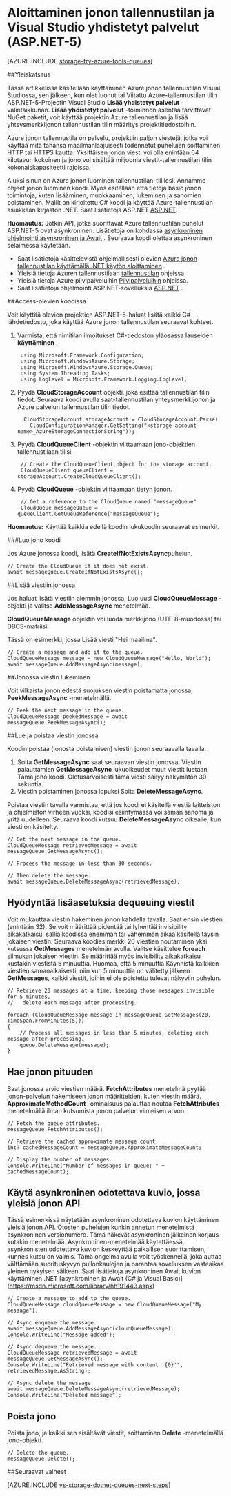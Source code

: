 <properties
    pageTitle="Aloittaminen jonon tallennustilan ja Visual Studio yhdistetyt palvelut (ASP.NET-5) | Microsoft Azure"
    description="Pikaviestien käyttäminen Azure jonon tallennustilan Visual Studio ASP.NET-5-projektiksi"
    services="storage"
    documentationCenter=""
    authors="TomArcher"
    manager="douge"
    editor=""/>

<tags
    ms.service="storage"
    ms.workload="web"
    ms.tgt_pltfrm="vs-getting-started"
    ms.devlang="na"
    ms.topic="article"
    ms.date="07/18/2016"
    ms.author="tarcher"/>

# <a name="get-started-with-queue-storage-and-visual-studio-connected-services-aspnet-5"></a>Aloittaminen jonon tallennustilan ja Visual Studio yhdistetyt palvelut (ASP.NET-5)

[AZURE.INCLUDE [storage-try-azure-tools-queues](../../includes/storage-try-azure-tools-queues.md)]

##<a name="overview"></a>Yleiskatsaus

Tässä artikkelissa käsitellään käyttäminen Azure jonon tallennustilan Visual Studiossa, sen jälkeen, kun olet luonut tai Viitattu Azure-tallennustilan tilin ASP.NET-5-Projectin Visual Studio **Lisää yhdistetyt palvelut** -valintaikkunan. **Lisää yhdistetyt palvelut** -toiminnon asentaa tarvittavat NuGet paketit, voit käyttää projektin Azure tallennustilan ja lisää yhteysmerkkijonon tallennustilan tilin määritys projektitiedostoihin.

Azure jonon tallennustila on palvelu, projektiin paljon viestejä, jotka voi käyttää mitä tahansa maailmanlaajuisesti todennetut puhelujen soittaminen HTTP tai HTTPS kautta. Yksittäisen jonon viesti voi olla enintään 64 kilotavun kokoinen ja jono voi sisältää miljoonia viestit-tallennustilan tilin kokonaiskapasiteetti rajoissa.

Aluksi sinun on Azure jonon luominen tallennustilan-tilillesi. Annamme ohjeet jonon luominen koodi. Myös esitellään että tietoja basic jonon toimintoja, kuten lisääminen, muokkaaminen, lukeminen ja sanomien poistaminen. Mallit on kirjoitettu C\# koodi ja käyttää Azure-tallennustilan asiakkaan kirjaston .NET. Saat lisätietoja ASP.NET [ASP.NET](http://www.asp.net).

**Huomautus:** Jotkin API, jotka suorittavat Azure tallennustilan puhelut ASP.NET-5 ovat asynkroninen. Lisätietoja on kohdassa [asynkroninen ohjelmointi asynkroninen ja Await](http://msdn.microsoft.com/library/hh191443.aspx) . Seuraava koodi olettaa asynkroninen selaimessa käytetään.

- Saat lisätietoja käsittelevistä ohjelmallisesti olevien [Azure jonon tallennustilan käyttämällä .NET käytön aloittaminen](storage-dotnet-how-to-use-queues.md) .
- Yleisiä tietoja Azuren tallennustilaan [tallennustilan](https://azure.microsoft.com/documentation/services/storage/) ohjeissa.
- Yleisiä tietoja Azure pilvipalveluihin [Pilvipalveluihin](https://azure.microsoft.com/documentation/services/cloud-services/) ohjeissa.
- Saat lisätietoja ohjelmointi ASP.NET-sovelluksia [ASP.NET](http://www.asp.net) .





##<a name="access-queues-in-code"></a>Access-olevien koodissa

Voit käyttää olevien projektien ASP.NET-5-haluat lisätä kaikki C# lähdetiedosto, joka käyttää Azure jonon tallennustilan seuraavat kohteet.

1. Varmista, että nimitilan ilmoitukset C#-tiedoston yläosassa lauseiden **käyttäminen** .

        using Microsoft.Framework.Configuration;
        using Microsoft.WindowsAzure.Storage;
        using Microsoft.WindowsAzure.Storage.Queue;
        using System.Threading.Tasks;
        using LogLevel = Microsoft.Framework.Logging.LogLevel;

2. Pyydä **CloudStorageAccount** objekti, joka esittää tallennustilan tilin tiedot. Seuraava koodi avulla saat-tallennustilan yhteysmerkkijonon ja Azure palvelun tallennustilan tilin tiedot.

         CloudStorageAccount storageAccount = CloudStorageAccount.Parse(
           CloudConfigurationManager.GetSetting("<storage-account-name>_AzureStorageConnectionString"));

3. Pyydä **CloudQueueClient** -objektin viittaamaan jono-objektien tallennustilaan tilisi.  

        // Create the CloudQueueClient object for the storage account.
        CloudQueueClient queueClient = storageAccount.CreateCloudQueueClient();

4. Pyydä **CloudQueue** -objektin viittaamaan tietyn jonon.

        // Get a reference to the CloudQueue named "messageQueue"
        CloudQueue messageQueue = queueClient.GetQueueReference("messageQueue");


**Huomautus:** Käyttää kaikkia edellä koodin lukukoodin seuraavat esimerkit.

###<a name="create-a-queue-in-code"></a>Luo jono koodi

Jos Azure jonossa koodi, lisätä **CreateIfNotExistsAsync**puhelun.

    // Create the CloudQueue if it does not exist.
    await messageQueue.CreateIfNotExistsAsync();

##<a name="add-a-message-to-a-queue"></a>Lisää viestiin jonossa

Jos haluat lisätä viestiin aiemmin jonossa, Luo uusi **CloudQueueMessage** -objekti ja valitse **AddMessageAsync** menetelmää.

**CloudQueueMessage** objektin voi luoda merkkijono (UTF-8-muodossa) tai DBCS-matriisi.

Tässä on esimerkki, jossa Lisää viesti "Hei maailma".

    // Create a message and add it to the queue.
    CloudQueueMessage message = new CloudQueueMessage("Hello, World");
    await messageQueue.AddMessageAsync(message);

##<a name="read-a-message-in-a-queue"></a>Jonossa viestin lukeminen

Voit vilkaista jonon edestä suojuksen viestin poistamatta jonossa, **PeekMessageAsync** -menetelmällä.

    // Peek the next message in the queue. 
    CloudQueueMessage peekedMessage = await messageQueue.PeekMessageAsync();


##<a name="read-and-remove-a-message-in-a-queue"></a>Lue ja poistaa viestin jonossa

Koodin poistaa (jonosta poistamisen) viestin jonon seuraavalla tavalla.
1. Soita **GetMessageAsync** saat seuraavan viestin jonossa. Viestin palauttamien **GetMessageAsync** lukuoikeudet muut viestit luetaan Tämä jono koodi. Oletusarvoisesti tämä viesti säilyy näkymätön 30 sekuntia.
2.  Viestin poistaminen jonossa lopuksi Soita **DeleteMessageAsync**.

Poistaa viestin tavalla varmistaa, että jos koodi ei käsitellä viestiä laitteiston ja ohjelmiston virheen vuoksi, koodisi esiintymässä voi saman sanoma ja yritä uudelleen. Seuraava koodi kutsuu **DeleteMessageAsync** oikealle, kun viesti on käsitelty.

    // Get the next message in the queue.
    CloudQueueMessage retrievedMessage = await messageQueue.GetMessageAsync();

    // Process the message in less than 30 seconds.

    // Then delete the message.
    await messageQueue.DeleteMessageAsync(retrievedMessage);

## <a name="leverage-additional-options-for-dequeuing-messages"></a>Hyödyntää lisäasetuksia dequeuing viestit

Voit mukauttaa viestin hakeminen jonon kahdella tavalla.
Saat ensin viestien (enintään 32). Se voit määrittää pidentää tai lyhentää invisibility aikakatkaisu, sallia koodissa enemmän tai vähemmän aikaa käsitellä täysin jokaisen viestin. Seuraava koodiesimerkki 20 viestien noutaminen yksi kutsussa **GetMessages** menetelmän avulla. Valitse käsittelee **foreach** silmukan jokaisen viestin. Se määrittää myös invisibility aikakatkaisu kustakin viestistä 5 minuuttia. Huomaa, että 5 minuuttia Käynnistä kaikkien viestien samanaikaisesti, niin kun 5 minuuttia on välitetty jälkeen **GetMessages**, kaikki viestit, joihin ei ole poistettu tulevat näkyviin puhelun.

    // Retrieve 20 messages at a time, keeping those messages invisible for 5 minutes, 
    //   delete each message after processing.

    foreach (CloudQueueMessage message in messageQueue.GetMessages(20, TimeSpan.FromMinutes(5)))
    {
        // Process all messages in less than 5 minutes, deleting each message after processing.
        queue.DeleteMessage(message);
    }

## <a name="get-the-queue-length"></a>Hae jonon pituuden

Saat jonossa arvio viestien määrä. **FetchAttributes** menetelmä pyytää jonon-palvelun hakemiseen jonon määritteiden, kuten viestin määrä. **ApproximateMethodCount** -ominaisuus palauttaa noutaa **FetchAttributes** -menetelmällä ilman kutsumista jonon palvelun viimeisen arvon.

    // Fetch the queue attributes.
    messageQueue.FetchAttributes();

    // Retrieve the cached approximate message count.
    int? cachedMessageCount = messageQueue.ApproximateMessageCount;

    // Display the number of messages.
    Console.WriteLine("Number of messages in queue: " + cachedMessageCount);

## <a name="use-the-async-await-pattern-with-common-queue-apis"></a>Käytä asynkroninen odotettava kuvio, jossa yleisiä jonon API

Tässä esimerkissä näytetään asynkroninen odotettava kuvion käyttäminen yleisiä jonon API. Otosten puhelujen kunkin annetun menetelmistä asynkroninen versionumero. Tämä näkevät asynkroninen jälkeinen korjaus kutakin menetelmää. Asynkroninen-menetelmää käytettäessä, asynkronisten odotettava kuvion keskeyttää paikallisen suorittamisen, kunnes kutsu on valmis. Tämä ongelma avulla voit työskennellä, joka auttaa välttämään suorituskyvyn pullonkaulojen ja parantaa sovelluksen vasteaikaa yleinen nykyisen säikeen. Saat lisätietoja asynkroninen Await kuvion käyttäminen .NET [asynkroninen ja Await (C# ja Visual Basic)] (https://msdn.microsoft.com/library/hh191443.aspx)

    // Create a message to add to the queue.
    CloudQueueMessage cloudQueueMessage = new CloudQueueMessage("My message");

    // Async enqueue the message.
    await messageQueue.AddMessageAsync(cloudQueueMessage);
    Console.WriteLine("Message added");

    // Async dequeue the message.
    CloudQueueMessage retrievedMessage = await messageQueue.GetMessageAsync();
    Console.WriteLine("Retrieved message with content '{0}'", retrievedMessage.AsString);

    // Async delete the message.
    await messageQueue.DeleteMessageAsync(retrievedMessage);
    Console.WriteLine("Deleted message");
## <a name="delete-a-queue"></a>Poista jono

Poista jono, ja kaikki sen sisältävät viestit, soittaminen **Delete** -menetelmällä jono-objekti.

    // Delete the queue.
    messageQueue.Delete();


##<a name="next-steps"></a>Seuraavat vaiheet

[AZURE.INCLUDE [vs-storage-dotnet-queues-next-steps](../../includes/vs-storage-dotnet-queues-next-steps.md)]
